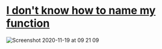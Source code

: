 

# [I don't know how to name my function](https://namingmyfunction.vercel.app/)

![Screenshot 2020-11-19 at 09 21 09](https://user-images.githubusercontent.com/4838076/99646624-9e7df980-2a48-11eb-8983-cba483b15a07.png)
